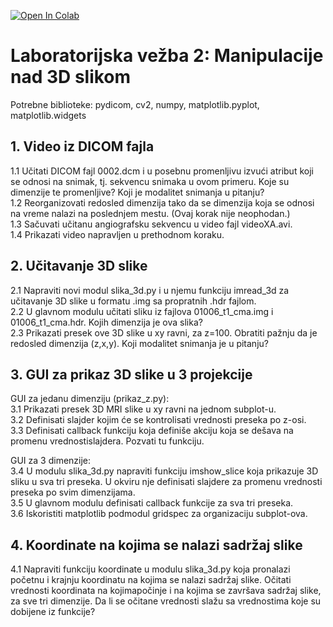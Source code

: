 [![Open In Colab](https://colab.research.google.com/assets/colab-badge.svg)](https://colab.research.google.com/github/nebojsa-bozanic/OSuM/blob/master/Vezba2%3A%20Manipulacije%20nad%203D%20slikom/OSuM_vezba_2.ipynb)

# Laboratorijska vežba 2: Manipulacije nad 3D slikom

Potrebne biblioteke: pydicom, cv2, numpy, matplotlib.pyplot, matplotlib.widgets

## 1. Video iz DICOM fajla  
  1.1 Učitati DICOM fajl 0002.dcm i u posebnu promenljivu izvući atribut koji se odnosi na snimak, tj. sekvencu snimaka u ovom primeru. Koje su dimenzije te promenljive? Koji je modalitet snimanja u pitanju?  
  1.2 Reorganizovati redosled dimenzija tako da se dimenzija koja se odnosi na vreme nalazi na poslednjem mestu. (Ovaj korak nije neophodan.)  
  1.3 Sačuvati učitanu angiografsku sekvencu u video fajl videoXA.avi.  
  1.4 Prikazati video napravljen u prethodnom koraku.

## 2. Učitavanje 3D slike  
  2.1 Napraviti novi modul slika_3d.py i u njemu funkciju imread_3d za učitavanje 3D slike u formatu .img sa propratnih .hdr fajlom.  
  2.2 U glavnom modulu učitati sliku iz fajlova 01006_t1_cma.img i 01006_t1_cma.hdr. Kojih dimenzija je ova slika?  
  2.3 Prikazati presek ove 3D slike u xy ravni, za z=100. Obratiti pažnju da je redosled dimenzija (z,x,y). Koji modalitet snimanja je u pitanju?

## 3. GUI za prikaz 3D slike u 3 projekcije  
GUI za jedanu dimenziju (prikaz_z.py):  
  3.1 Prikazati presek 3D MRI slike u xy ravni na jednom subplot-u.  
  3.2 Definisati slajder kojim će se kontrolisati vrednosti preseka po z-osi.  
  3.3 Definisati callback funkciju koja definiše akciju koja se dešava na promenu vrednostislajdera. Pozvati tu funkciju. 
  
GUI za 3 dimenzije:  
  3.4 U modulu slika_3d.py napraviti funkciju imshow_slice koja prikazuje 3D sliku u sva tri preseka. U okviru nje definisati slajdere za promenu vrednosti preseka po svim dimenzijama.  
  3.5 U glavnom modulu definisati callback funkcije za sva tri preseka.  
  3.6 Iskoristiti matplotlib podmodul gridspec za organizaciju subplot-ova.

## 4. Koordinate na kojima se nalazi sadržaj slike  
  4.1 Napraviti funkciju koordinate u modulu slika_3d.py koja pronalazi početnu i krajnju koordinatu na kojima se nalazi sadržaj slike. Očitati vrednosti koordinata na kojimapočinje i na kojima se završava sadržaj slike, za sve tri dimenzije. Da li se očitane vrednosti slažu sa vrednostima koje su dobijene iz funkcije?
